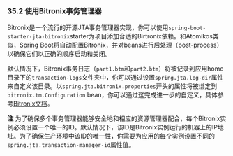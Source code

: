 ### 35.2 使用Bitronix事务管理器

Bitronix是一个流行的开源JTA事务管理器实现，你可以使用`spring-boot-starter-jta-bitronix`starter为项目添加合适的Birtronix依赖。和Atomikos类似，Spring Boot将自动配置Bitronix，并对beans进行后处理（post-process）以确保它们以正确的顺序启动和关闭。

默认情况下，Bitronix事务日志（`part1.btm`和`part2.btm`）将被记录到应用home目录下的`transaction-logs`文件夹中，你可以通过设置`spring.jta.log-dir`属性来自定义该目录。以`spring.jta.bitronix.properties`开头的属性将被绑定到`bitronix.tm.Configuration` bean，你可以通过这完成进一步的自定义，具体参考[Bitronix文档](https://github.com/bitronix/btm/wiki/Transaction-manager-configuration)。

**注** 为了确保多个事务管理器能够安全地和相应的资源管理器配合，每个Bitronix实例必须设置一个唯一的ID。默认情况下，该ID是Bitronix实例运行的机器上的IP地址。为了确保生产环境中该ID的唯一性，你需要为应用的每个实例设置不同的`spring.jta.transaction-manager-id`属性值。
